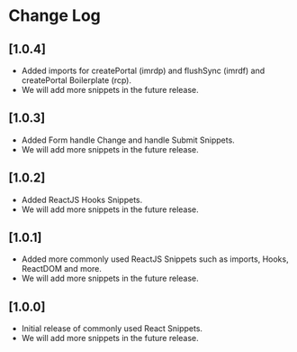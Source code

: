 # Change Log

## [1.0.4]
- Added imports for createPortal (imrdp) and flushSync (imrdf) and createPortal Boilerplate (rcp).
- We will add more snippets in the future release.

## [1.0.3]
- Added Form handle Change and handle Submit Snippets.
- We will add more snippets in the future release.

## [1.0.2]

- Added ReactJS Hooks Snippets.
- We will add more snippets in the future release.

## [1.0.1]

- Added more commonly used ReactJS Snippets such as imports, Hooks, ReactDOM and more.
- We will add more snippets in the future release.

## [1.0.0]

- Initial release of commonly used React Snippets.
- We will add more snippets in the future release.
